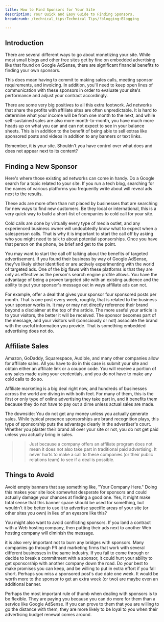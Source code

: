 ```yaml
---
title: How to Find Sponsors for Your Site
description: Your Quick and Easy Guide to Finding Sponsors.
breadcrumb: /technical_tips:Technical Tips/!blogging:Blogging

---
```


Introduction
-----
There are several different ways to go about monetizing your site. While most small blogs and other free sites get by fine on embedded advertising like that found on Google AdSense, there are significant financial benefits to finding your own sponsors.

This does mean having to commit to making sales calls, meeting sponsor requirements, and invoicing. In addition, you'll need to keep open lines of communication with these sponsors in order to evaluate your site's performance and adjust your contract accordingly.

There are some very big positives to all this extra footwork. Ad networks that share the profits with affiliate sites are often unpredictable. It is hard to determine what your income will be from one month to the next, and while self-sustained sales are also more month-to-month, you have much more heads up on what you can and can not expect to see in your balance sheets. This is in addition to the benefit of being able to sell extras like sponsored posts and videos in addition to any banners or text links.

Remember, it is your site. Shouldn't you have control over what does and does not appear next to its content?

Finding a New Sponsor
-----
Here's where those existing ad networks can come in handy. Do a Google search for a topic related to your site. If you run a tech blog, searching for the names of various platforms you frequently write about will reveal ads next to the results. 

These ads are more often than not placed by businesses that are searching for new ways to find new customers. Be they local or international, this is a very quick way to build a short-list of companies to cold call for your site.

Cold calls are done by virtually every type of media outlet, and any experienced business owner will undoubtedly know what to expect when a salesperson calls. That is why it is important to start the call off by asking who you might need to talk to about potential sponsorships. Once you have that person on the phone, be brief and get to the point.

You may want to start the call off talking about the benefits of targeted advertisement. If you found their business by way of Google AdSense, they've likely either identified or are actively experimenting with the world of targeted ads. One of the big flaws with these platforms is that they are only as effective as the person's search engine profile allows. You have the advantage of being a proven targeted site with an existing audience and the ability to put your sponsor's message out in ways affiliate ads can not.

For example, offer a deal that gives your sponsor four sponsored posts per month. That is one post every week, roughly, that is related to the business your sponsor works in. It may or may not directly reference their brand beyond a disclaimer at the top of the article. The more useful your article is to your visitors, the better it will be received. The sponsor becomes part of the message, and your visitors will (consciously or not) associate the brand with the useful information you provide. That is something embedded advertising does not do.

Affiliate Sales
-----
Amazon, GoDaddy, Squarespace, Audible, and many other companies allow for affiliate sales. All you have to do in this case is submit your site and obtain either an affiliate link or a coupon code. You will receive a portion of any sales made using your credentials, and you do not have to make any cold calls to do so.

Affiliate marketing is a big deal right now, and hundreds of businesses across the world are diving in with both feet. For many of them, this is the first or only type of online advertising they take part in, and it benefits them because they do not have to pay out a dime unless actual sales are made.

The downside: You do not get any money unless you actually generate sales. While typical presence sponsorships are brand recognition plays, this type of sponsorship puts the advantage clearly in the advertiser's court. Whether you plaster their brand all over your site or not, you do not get paid unless you actually bring in sales.

>> Just because a company offers an affiliate program does not mean it does not also take part in traditional paid advertising. It never hurts to make a call to these companies (or their public relations team) to see if a deal is possible.

Things to Avoid
-----
Avoid empty banners that say something like, "Your Company Here." Doing this makes your site look somewhat desperate for sponsors and could actually damage your chances at finding a good one. Yes, it might make total sense that this banner space should be used for something, but wouldn't it be better to use it to advertise specific areas of your site (or other sites you own) in lieu of an eyesore like this?

You might also want to avoid conflicting sponsors. If you land a contract with a Web hosting company, then putting their ads next to another Web hosting company will diminish the message. 

it is also very important not to burn any bridges with sponsors. Many companies go through PR and marketing firms that work with several different businesses in the same industry. If you fail to come through or decide to break a commitment with a sponsor, it could hurt your ability to get sponsorship with another company down the road. Do your best to make promises you can keep, and be willing to put in extra effort if you fall short. Perhaps you miss a sponsored post's due date one week. It would be worth more to the sponsor to get an extra week (or two) are maybe even an additional banner.

Perhaps the most important rule of thumb when dealing with sponsors is to be flexible. They are paying you because you can do more for them than a service like Google AdSense. If you can prove to them that you are willing to go the distance with them, they are more likely to be loyal to you when their advertising budget renewal comes around.